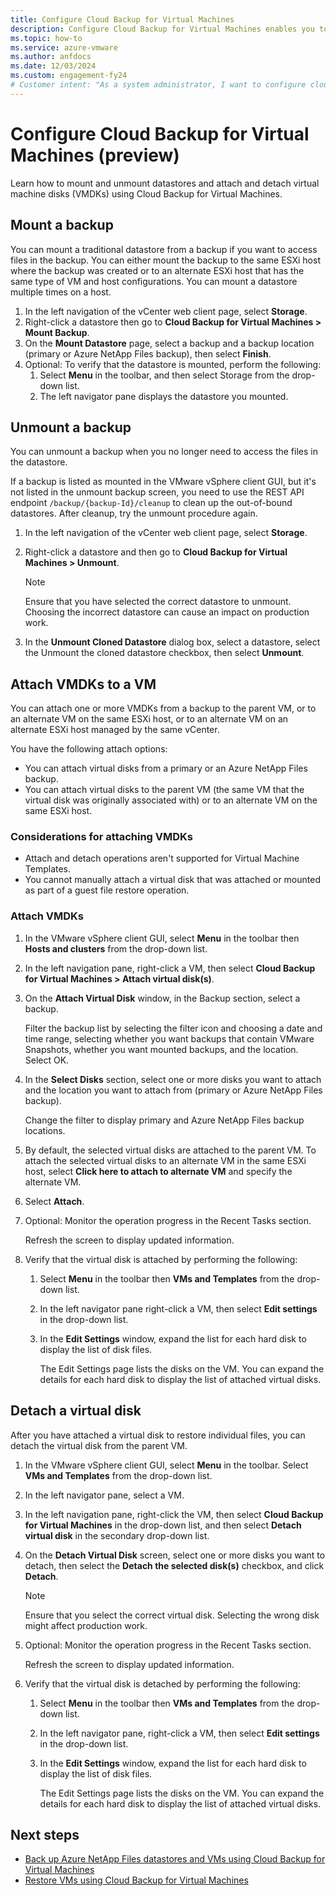 ```yaml
---
title: Configure Cloud Backup for Virtual Machines 
description: Configure Cloud Backup for Virtual Machines enables you to mount and unmount datastores, and attach and detach VMDKs.
ms.topic: how-to
ms.service: azure-vmware
ms.author: anfdocs
ms.date: 12/03/2024
ms.custom: engagement-fy24
# Customer intent: "As a system administrator, I want to configure cloud backups for virtual machines by mounting and unmounting datastores and attaching and detaching virtual disks, so that I can manage data recovery and ensure uninterrupted service."
---
```


# Configure Cloud Backup for Virtual Machines (preview)

Learn how to mount and unmount datastores and attach and detach virtual machine disks (VMDKs) using Cloud Backup for Virtual Machines.

## Mount a backup

You can mount a traditional datastore from a backup if you want to access files in the backup. You can either mount the backup to the same ESXi host where the backup was created or to an alternate ESXi host that has the same type of VM and host configurations. You can mount a datastore multiple times on a host.

1.	In the left navigation of the vCenter web client page, select **Storage**.
2.	Right-click a datastore then go to **Cloud Backup for Virtual Machines > Mount Backup**.
3.	On the **Mount Datastore** page, select a backup and a backup location (primary or Azure NetApp Files backup), then select **Finish**.
4.	Optional: To verify that the datastore is mounted, perform the following:
    1.	Select **Menu** in the toolbar, and then select Storage from the drop-down list.
    2.	The left navigator pane displays the datastore you mounted.

## Unmount a backup

You can unmount a backup when you no longer need to access the files in the datastore.

If a backup is listed as mounted in the VMware vSphere client GUI, but it's not listed in the unmount backup screen, you need to use the REST API endpoint `/backup/{backup-Id}/cleanup` to clean up the out-of-bound datastores. After cleanup, try the unmount procedure again.

1.	In the left navigation of the vCenter web client page, select **Storage**.
2.	Right-click a datastore and then go to **Cloud Backup for Virtual Machines > Unmount**.

    >[!NOTE]
    > Ensure that you have selected the correct datastore to unmount. Choosing the incorrect datastore can cause an impact on production work.
    
3.	In the **Unmount Cloned Datastore** dialog box, select a datastore, select the Unmount the cloned datastore checkbox, then select **Unmount**.

## Attach VMDKs to a VM 

You can attach one or more VMDKs from a backup to the parent VM, or to an alternate VM on the same ESXi host, or to an alternate VM on an alternate ESXi host managed by the same vCenter. 

You have the following attach options:
* You can attach virtual disks from a primary or an Azure NetApp Files backup.
* You can attach virtual disks to the parent VM (the same VM that the virtual disk was originally associated with) or to an alternate VM on the same ESXi host.
  
### Considerations for attaching VMDKs

* Attach and detach operations aren't supported for Virtual Machine Templates.
* You cannot manually attach a virtual disk that was attached or mounted as part of a guest file restore operation.

### Attach VMDKs

1.	In the VMware vSphere client GUI, select **Menu** in the toolbar then **Hosts and clusters** from the drop-down list.
2.	In the left navigation pane, right-click a VM, then select **Cloud Backup for Virtual Machines > Attach virtual disk(s)**.
3.	On the **Attach Virtual Disk** window, in the Backup section, select a backup.

  	Filter the backup list by selecting the filter icon and choosing a date and time range, selecting whether you want backups that contain VMware Snapshots, whether you want mounted backups, and the location. Select OK.
  
4.	In the **Select Disks** section, select one or more disks you want to attach and the location you want to attach from (primary or Azure NetApp Files backup).
   
    Change the filter to display primary and Azure NetApp Files backup locations.
  
5.	By default, the selected virtual disks are attached to the parent VM. To attach the selected virtual disks to an alternate VM in the same ESXi host, select **Click here to attach to alternate VM** and specify the alternate VM.
6.	Select **Attach**.
7.	Optional: Monitor the operation progress in the Recent Tasks section.
    
    Refresh the screen to display updated information.
   	
8.	Verify that the virtual disk is attached by performing the following:
    1.	Select **Menu** in the toolbar then **VMs and Templates** from the drop-down list.
    2.	In the left navigator pane right-click a VM, then select **Edit settings** in the drop-down list.
    3.	In the **Edit Settings** window, expand the list for each hard disk to display the list of disk files.
       
        The Edit Settings page lists the disks on the VM. You can expand the details for each hard disk to display the list of attached virtual disks.

## Detach a virtual disk
After you have attached a virtual disk to restore individual files, you can detach the virtual disk from the parent VM.

1.	In the VMware vSphere client GUI, select **Menu** in the toolbar. Select **VMs and Templates** from the drop-down list.
2.	In the left navigator pane, select a VM.
3.	In the left navigation pane, right-click the VM, then select **Cloud Backup for Virtual Machines** in the drop-down list, and then select **Detach virtual disk** in the secondary drop-down list.
4.	On the **Detach Virtual Disk** screen, select one or more disks you want to detach, then select the **Detach the selected disk(s)** checkbox, and click **Detach**.
 
    >[!NOTE]
    > Ensure that you select the correct virtual disk. Selecting the wrong disk might affect production work.

5.	Optional: Monitor the operation progress in the Recent Tasks section.
   
     Refresh the screen to display updated information.
  	
6.	Verify that the virtual disk is detached by performing the following:
    1.	Select **Menu** in the toolbar then **VMs and Templates** from the drop-down list.
    2.	In the left navigator pane, right-click a VM, then select **Edit settings** in the drop-down list.
    3.	In the **Edit Settings** window, expand the list for each hard disk to display the list of disk files.

        The Edit Settings page lists the disks on the VM. You can expand the details for each hard disk to display the list of attached virtual disks.

## Next steps 

* [Back up Azure NetApp Files datastores and VMs using Cloud Backup for Virtual Machines](backup-azure-netapp-files-datastores-vms.md)
* [Restore VMs using Cloud Backup for Virtual Machines](restore-azure-netapp-files-vms.md)